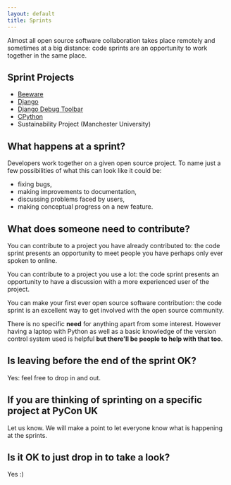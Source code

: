 ```yaml
---
layout: default
title: Sprints
---
```



Almost all open source software collaboration takes place remotely and sometimes
at a big distance: code sprints are an opportunity to work together in the same
place.

## Sprint Projects

- [Beeware](https://github.com/beeware/beeware.github.io/issues)
- [Django](https://github.com/django/django)
- [Django Debug Toolbar](https://github.com/django-commons/django-debug-toolbar/issues)
- [CPython](https://github.com/python/cpython/issues/)
- Sustainability Project (Manchester University)

## What happens at a sprint?

Developers work together on a given open source project. To name just a few
possibilities of what this can look like it could be:

- fixing bugs,
- making improvements to documentation,
- discussing problems faced by users,
- making conceptual progress on a new feature.

## What does someone need to contribute?

You can contribute to a project you have already contributed to: the code sprint
presents an opportunity to meet people you have perhaps only ever spoken to
online.

You can contribute to a project you use a lot: the code sprint presents an
opportunity to have a discussion with a more experienced user of the project.

You can make your first ever open source software contribution: the code sprint
is an excellent way to get involved with the open source community.

There is no specific **need** for anything apart from some interest. However
having a laptop with Python as well as a basic knowledge of the version control
system used is helpful **but there'll be people to help with that too**.

## Is leaving before the end of the sprint OK?

Yes: feel free to drop in and out.

## If you are thinking of sprinting on a specific project at PyCon UK

Let us know. We will make a point to let everyone know what is happening at the
sprints.

## Is it OK to just drop in to take a look?

Yes :)
